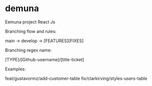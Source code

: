 # demuna
Eemuna project React Js

Branching flow and rules:

main -> develop -> [FEATURES][FIXES]

Branching regex name:

[TYPE]/[Github-username]/[title-ticket]

Examples:

feat/gustavormz/add-customer-table
fix/clarkirving/styles-users-table
